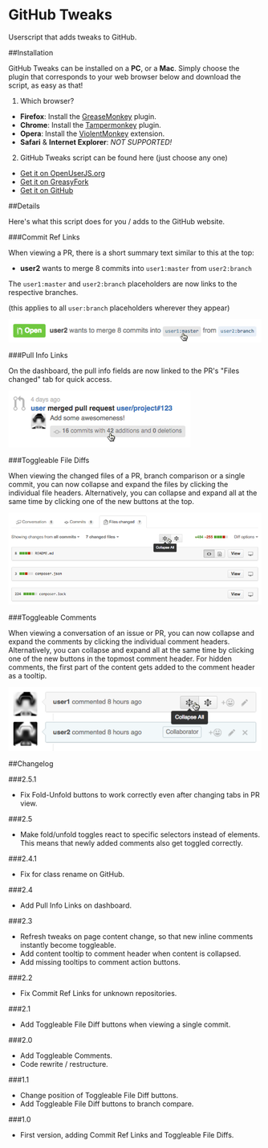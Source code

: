 # GitHub Tweaks

Userscript that adds tweaks to GitHub.

##Installation

GitHub Tweaks can be installed on a **PC**, or a **Mac**.
Simply choose the plugin that corresponds to your web browser below and download the script, as easy as that!

1. Which browser?
  - **Firefox**: Install the [GreaseMonkey](https://addons.mozilla.org/en-US/firefox/addon/greasemonkey/) plugin.
  - **Chrome**: Install the [Tampermonkey](https://chrome.google.com/webstore/detail/tampermonkey/dhdgffkkebhmkfjojejmpbldmpobfkfo?hl=en) plugin.
  - **Opera**: Install the [ViolentMonkey](https://addons.opera.com/en/extensions/details/violent-monkey/) extension.
  - **Safari** & **Internet Explorer**: *NOT SUPPORTED!*

2. GitHub Tweaks script can be found here (just choose any one)
  - [Get it on OpenUserJS.org](https://openuserjs.org/install/noplanman/GitHub_Tweaks.user.js)
  - [Get it on GreasyFork](https://greasyfork.org/en/scripts/20340-github-tweaks/code/GitHub_Tweaks.user.js)
  - [Get it on GitHub](https://raw.githubusercontent.com/noplanman/GitHub-Tweaks/master/GitHub_Tweaks.user.js)

##Details

Here's what this script does for you / adds to the GitHub website.

###Commit Ref Links

When viewing a PR, there is a short summary text similar to this at the top:

- **user2** wants to merge 8 commits into `user1:master` from `user2:branch`

The `user1:master` and `user2:branch` placeholders are now links to the respective branches.

(this applies to all `user:branch` placeholders wherever they appear)

![Commit Ref Links](assets/CommitRefLinks.png)

###Pull Info Links

On the dashboard, the pull info fields are now linked to the PR's "Files changed" tab for quick access.

![Pull Info Links](assets/PullInfoLinks.png)

###Toggleable File Diffs

When viewing the changed files of a PR, branch comparison or a single commit, you can now collapse and expand the files by clicking the individual file headers.
Alternatively, you can collapse and expand all at the same time by clicking one of the new buttons at the top.

![Toggleable File Diffs](assets/ToggleableFileDiffs.png)

###Toggleable Comments

When viewing a conversation of an issue or PR, you can now collapse and expand the comments by clicking the individual comment headers.
Alternatively, you can collapse and expand all at the same time by clicking one of the new buttons in the topmost comment header.
For hidden comments, the first part of the content gets added to the comment header as a tooltip.

![Toggleable Comments](assets/ToggleableComments.png)

##Changelog

###2.5.1

- Fix Fold-Unfold buttons to work correctly even after changing tabs in PR view.

###2.5

- Make fold/unfold toggles react to specific selectors instead of elements. This means that newly added comments also get toggled correctly.

###2.4.1

- Fix for class rename on GitHub.

###2.4

- Add Pull Info Links on dashboard.

###2.3

- Refresh tweaks on page content change, so that new inline comments instantly become toggleable.
- Add content tooltip to comment header when content is collapsed.
- Add missing tooltips to comment action buttons.

###2.2

- Fix Commit Ref Links for unknown repositories.

###2.1

- Add Toggleable File Diff buttons when viewing a single commit.

###2.0

- Add Toggleable Comments.
- Code rewrite / restructure.

###1.1

- Change position of Toggleable File Diff buttons.
- Add Toggleable File Diff buttons to branch compare.

###1.0

- First version, adding Commit Ref Links and Toggleable File Diffs.
